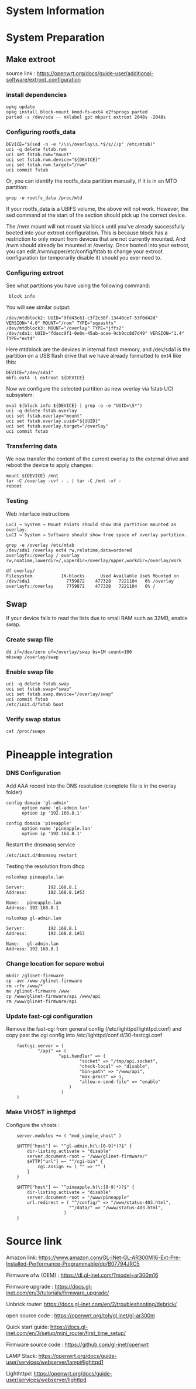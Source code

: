 # System Information




# System Preparation

## Make extroot 

source link : https://openwrt.org/docs/guide-user/additional-software/extroot_configuration

### install dependencies

    opkg update
    opkg install block-mount kmod-fs-ext4 e2fsprogs parted
    parted -s /dev/sda -- mklabel gpt mkpart extroot 2048s -2048s

### Configuring rootfs_data

    DEVICE="$(sed -n -e "/\s\/overlay\s.*$/s///p" /etc/mtab)"
    uci -q delete fstab.rwm
    uci set fstab.rwm="mount"
    uci set fstab.rwm.device="${DEVICE}"
    uci set fstab.rwm.target="/rwm"
    uci commit fstab

 Or, you can identify the rootfs_data partition manually, if it is in an MTD partition: 
 
    grep -e rootfs_data /proc/mtd

If your rootfs_data is a UBIFS volume, the above will not work. However, the sed command at the start of the section should pick up the correct device.

The /rwm mount will not mount via block until you've already successfully booted into your extroot configuration. This is because block has a restriction to only mount from devices that are not currently mounted. And /rwm should already be mounted at /overlay. Once booted into your extroot, you can edit /rwm/upper/etc/config/fstab to change your extroot configuration (or temporarily disable it) should you ever need to. 


  ### Configuring extroot
  
 See what partitions you have using the following command: 
 
     block info

 You will see similar output: 
 
    /dev/mtdblock2: UUID="9fd43c61-c3f2c38f-13440ce7-53f0d42d" VERSION="4.0" MOUNT="/rom" TYPE="squashfs"
    /dev/mtdblock3: MOUNT="/overlay" TYPE="jffs2"
    /dev/sda1: UUID="fdacc9f1-0e0e-45ab-acee-9cb9cc8d7d49" VERSION="1.4" TYPE="ext4"
 
Here mtdblock are the devices in internal flash memory, and /dev/sda1 is the partition on a USB flash drive that we have already formatted to ext4 like this: 
  
    DEVICE="/dev/sda1"
    mkfs.ext4 -L extroot ${DEVICE}

Now we configure the selected partition as new overlay via fstab UCI subsystem:

    eval $(block info ${DEVICE} | grep -o -e "UUID=\S*")
    uci -q delete fstab.overlay
    uci set fstab.overlay="mount"
    uci set fstab.overlay.uuid="${UUID}"
    uci set fstab.overlay.target="/overlay"
    uci commit fstab

### Transferring data

We now transfer the content of the current overlay to the external drive and reboot the device to apply changes:

    mount ${DEVICE} /mnt
    tar -C /overlay -cvf - . | tar -C /mnt -xf -
    reboot
    
### Testing

Web interface instructions

    LuCI → System → Mount Points should show USB partition mounted as overlay.
    LuCI → System → Software should show free space of overlay partition.

    grep -e /overlay /etc/mtab
    /dev/sda1 /overlay ext4 rw,relatime,data=ordered
    overlayfs:/overlay / overlay rw,noatime,lowerdir=/,upperdir=/overlay/upper,workdir=/overlay/work

    df overlay/
    Filesystem           1K-blocks      Used Available Use% Mounted on
    /dev/sda1              7759872    477328   7221104   6% /overlay
    overlayfs:/overlay     7759872    477328   7221104   6% /


## Swap
If your device fails to read the lists due to small RAM such as 32MB, enable swap.

### Create swap file
    dd if=/dev/zero of=/overlay/swap bs=1M count=100
    mkswap /overlay/swap
 
### Enable swap file
    uci -q delete fstab.swap
    uci set fstab.swap="swap"
    uci set fstab.swap.device="/overlay/swap"
    uci commit fstab
    /etc/init.d/fstab boot
 
### Verify swap status
    cat /proc/swaps


# Pineapple integration

### DNS Configuration

Add AAA record into the DNS resolution (complete file is in the overlay folder)

    config domain 'gl-admin'
          option name 'gl-admin.lan'
          option ip '192.168.8.1'

    config domain 'pineapple'
          option name 'pineapple.lan'
          option ip '192.168.8.1'

Restart the dnsmasq service 

    /etc/init.d/dnsmasq restart

Testing the resolution from dhcp

    nslookup pineapple.lan
    
    Server:         192.168.8.1
    Address:        192.168.8.1#53

    Name:   pineapple.lan
    Address: 192.168.8.1
   
    nslookup gl-admin.lan
    
    Server:         192.168.8.1
    Address:        192.168.8.1#53

    Name:   gl-admin.lan
    Address: 192.168.8.1

### Change location for separe webui

    mkdir /glinet-firmware
    cp -avr /www /glinet-firmware
    rm -rfv /www/*
    mv /glinet-firmware /www
    cp /www/glinet-firmware/api /www/api
    rm /www/glinet-firmware/api
    
### Update fast-cgi configuration

Remove the fast-cgi from general config (/etc/lighttpd/lighttpd.conf) and copy past the cgi config into /etc/lighttpd/conf.d/30-fastcgi.conf

        fastcgi.server = (
                "/api" => (
                        "api.handler" => (
                                "socket" => "/tmp/api.socket",
                                "check-local" => "disable",
                                "bin-path" => "/www/api",
                                "max-procs" => 1,
                                "allow-x-send-file" => "enable"
                            )
                         )
        )


### Make VHOST in lighttpd

Configure the vhosts : 

        server.modules += ( "mod_simple_vhost" )

        $HTTP["host"] =~ "^gl-admin.h(\:[0-9]*)?$" { 
            dir-listing.activate = "disable" 
            server.document-root = "/www/glinet-firmware/"
            $HTTP["url"] =~ "^/cgi-bin" {
                cgi.assign += ( "" => "" )
            }
        }

        $HTTP["host"] =~ "^pineapple.h(\:[0-9]*)?$" { 
            dir-listing.activate = "disable" 
            server.document-root = "/www/pineapple"
            url.redirect = ( "^/config/" => "/www/status-403.html",
                            "^/data/" => "/www/status-403.html",
                          )
        }

# Source link

Amazon link: https://www.amazon.com/GL-iNet-GL-AR300M16-Ext-Pre-Installed-Performance-Programmable/dp/B07794JRC5

Firmware ofw (OEM) : https://dl.gl-inet.com/?model=ar300m16

Firmware upgrade : https://docs.gl-inet.com/en/3/tutorials/firmware_upgrade/

Unbrick router: https://docs.gl-inet.com/en/2/troubleshooting/debrick/

open source code : https://openwrt.org/toh/gl.inet/gl-ar300m

Quick start guide: https://docs.gl-inet.com/en/3/setup/mini_router/first_time_setup/

Firmware source code : https://github.com/gl-inet/openwrt

LAMP Stack: https://openwrt.org/docs/guide-user/services/webserver/lamp#lighttpd1

Lighthttpd: https://openwrt.org/docs/guide-user/services/webserver/lighttpd
